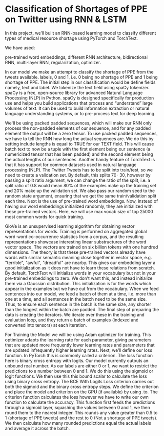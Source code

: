 # Classification of Shortages of PPE on Twitter using RNN & LSTM

In this project, we'll built an RNN-based learning model to classify different types of medical resource shortage using PyTorch and TorchText.

We have used:

pre-trained word embeddings,
different RNN architecture,
bidirectional RNN,
multi-layer RNN,
regularization,
optimizer.

In our model we make an attempt to classify the shortage of PPE from the tweets available.  labels, 0 and 1, i.e. 0 being no shortage of PPE and 1 being shortage of PPE. The initial step in our classification would be define fields namely, text and label. We tokenize the text field using spaCy tokenizer. spaCy is a free, open-source library for advanced Natural Language Processing (NLP) in Python. spaCy is designed specifically for production use and helps you build applications that process and “understand” large volumes of text. It can be used to build information extraction or natural language understanding systems, or to pre-process text for deep learning.

We'll be using packed padded sequences, which will make our RNN only process the non-padded elements of our sequence, and for any padded element the output will be a zero tensor. To use packed padded sequences, we have to tell the RNN how long the actual sequences are. We do this by setting include lengths is equal to TRUE for our TEXT field. This will cause batch text to now be a tuple with the first element being our sentence (a numericized tensor that has been padded) and the second element being the actual lengths of our sentences. Another handy feature of TorchText is that it has support for common datasets used in natural language processing (NLP).
The Twitter Tweets has to be split into train/test, so we need to create a validation set. By default, this splits 70- 30, however by passing a split ratio argument, we can change the ratio of the split, i.e. a split ratio of 0.8 would mean 80% of the examples make up the training set and 20% make up the validation set. We also pass our random seed to the random state argument, ensuring that we get the same train/validation split each time.
Next is the use of pre-trained word embeddings. Now, instead of having our word embeddings initialized randomly, they are initialized with these pre-trained vectors. Here, we will use max vocab size of top 25000 most common words for quick training.

GloVe is an unsupervised learning algorithm for obtaining vector representations for words. Training is performed on aggregated global word-word co-occurrence statistics from a corpus, and the resulting representations showcase interesting linear substructures of the word vector space. The vectors are trained on six billion tokens with one hundred dimensions. The theory is that these pre-trained vectors already have words with similar semantic meaning close together in vector space, e.g. "terrible", "awful", "dreadful" are nearby. This gives our embedding layer a good initialization as it does not have to learn these relations from scratch. By default, TorchText will initialize words in your vocabulary but not in your pre-trained embeddings to zero. We don't want this, and instead initialize them via a Gaussian distribution. This initialization is for the words which appear in the examples but we have cut from the vocabulary. When we feed sentences into our model, we feed a batch of them at a time, i.e. more than one at a time, and all sentences in the batch need to be the same size. Thus, to ensure each sentence in the batch is the same size, any shorter than the longest within the batch are padded. The final step of preparing the data is creating the iterators. We iterate over these in the training and evaluation loop, and they return a batch of examples (indexed and converted into tensors) at each iteration.

For Training the Model we will be using Adam optimizer for training. This optimizer adapts the learning rate for each parameter, giving parameters that are updated more frequently lower learning rates and parameters that are updated infrequently higher learning rates. Next, we'll define our loss function. In PyTorch this is commonly called a criterion. The loss function here is binary cross entropy with logits.
Our model currently outputs an unbound real number. As our labels are either 0 or 1, we want to restrict the predictions to a number between 0 and 1. We do this using the sigmoid or logit functions. We then use this this bound scalar to calculate the loss using binary cross entropy. The BCE With Logits Loss criterion carries out both the sigmoid and the binary cross entropy steps. We define the criterion and place the model and criterion on the GPU (if available) by using .to. The criterion function calculates the loss however we have to write our own function to calculate the accuracy. This function first feeds the predictions through a sigmoid layer, squashing the values between 0 and 1, we then round them to the nearest integer. This rounds any value greater than 0.5 to 1 (shortage of PPE tweets) and the rest to 0 (Not a shortage of PPE tweets). We then calculate how many rounded predictions equal the actual labels and average it across the batch.
